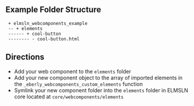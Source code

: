
## Example Folder Structure

```
 + elmsln_webcomponents_example
 -- + elements
 ------ + cool-button
 -------- - cool-button.html
```

## Directions

- Add your web component to the `elements` folder
- Add your new component object to the array of imported elements in the `_eberly_webcomponents_custom_elements` function
- Symlink your new component folder into the `elements` folder in ELMSLN core located at `core/webcomponents/elements`
